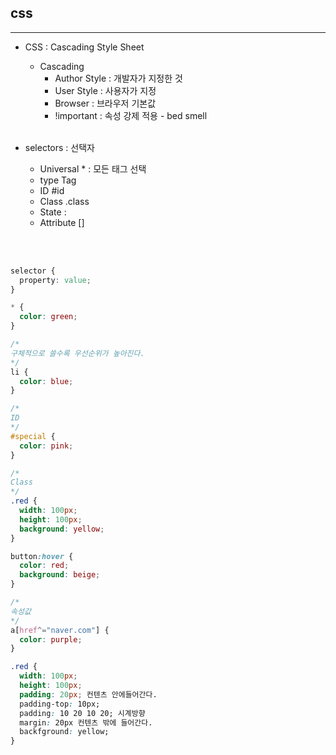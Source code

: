 ## css

---

- CSS : Cascading Style Sheet

  - Cascading
    - Author Style : 개발자가 지정한 것
    - User Style : 사용자가 지정
    - Browser : 브라우저 기본값
    - !important : 속성 강제 적용 - bed smell
      <br></br>

- selectors : 선택자
  - Universal \* : 모든 태그 선택
  - type Tag
  - ID #id
  - Class .class
  - State :
  - Attribute []

<br></br>

```css
selector {
  property: value;
}

* {
  color: green;
}

/*
구체적으로 쓸수록 우선순위가 높아진다.
*/
li {
  color: blue;
}

/*
ID
*/
#special {
  color: pink;
}

/*
Class
*/
.red {
  width: 100px;
  height: 100px;
  background: yellow;
}

button:hover {
  color: red;
  background: beige;
}

/*
속성값
*/
a[href^="naver.com"] {
  color: purple;
}
```

```css
.red {
  width: 100px;
  height: 100px;
  padding: 20px; 컨텐츠 안에들어간다.
  padding-top: 10px;
  padding: 10 20 10 20; 시계방향
  margin: 20px 컨텐츠 밖에 들어간다.
  backfground: yellow;
}
```
